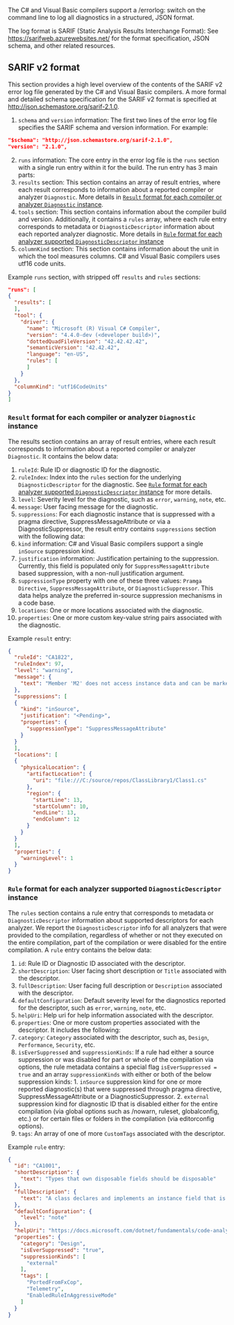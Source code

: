 The C# and Visual Basic compilers support a /errorlog:<file> switch on
the command line to log all diagnostics in a structured, JSON format.

The log format is SARIF (Static Analysis Results Interchange Format):
See https://sarifweb.azurewebsites.net/ for the format specification,
JSON schema, and other related resources.

## SARIF v2 format

This section provides a high level overview of the contents of the SARIF v2 error log file generated by the C# and Visual Basic compilers. A more formal and detailed schema specification for the SARIF v2 format is specified at http://json.schemastore.org/sarif-2.1.0.

1. `schema` and `version` information: The first two lines of the error log file specifies the SARIF schema and version information. For example:

```json
"$schema": "http://json.schemastore.org/sarif-2.1.0",
"version": "2.1.0",
```

2. `runs` information: The core entry in the error log file is the `runs` section with a single run entry within it for the build. The run entry has 3 main parts:
  1. `results` section: This section contains an array of result entries, where each result corresponds to information about a reported compiler or analyzer `Diagnostic`. More details in [`Result` format for each compiler or analyzer `Diagnostic` instance](#result-format-for-each-compiler-or-analyzer-diagnostic-instance).
  2. `tools` section: This section contains information about the compiler build and version. Additionally, it contains a `rules` array, where each rule entry corresponds to metadata or `DiagnosticDescriptor` information about each reported analyzer diagnostic. More details in [`Rule` format for each analyzer supported `DiagnosticDescriptor` instance](#rule-format-for-each-analyzer-supported-diagnosticdescriptor-instance)
  3. `columnKind` section: This section contains information about the unit in which the tool measures columns. C# and Visual Basic compilers uses utf16 code units.

Example `runs` section, with stripped off `results` and `rules` sections:
```json
"runs": [
{
  "results": [
  ],
  "tool": {
    "driver": {
      "name": "Microsoft (R) Visual C# Compiler",
      "version": "4.4.0-dev (<developer build>)",
      "dottedQuadFileVersion": "42.42.42.42",
      "semanticVersion": "42.42.42",
      "language": "en-US",
      "rules": [
      ]
    }
  },
  "columnKind": "utf16CodeUnits"
}
]
```

### `Result` format for each compiler or analyzer `Diagnostic` instance

The results section contains an array of result entries, where each result corresponds to information about a reported compiler or analyzer `Diagnostic`. It contains the below data:
1. `ruleId`: Rule ID or diagnostic ID for the diagnostic.
2. `ruleIndex`: Index into the `rules` section for the underlying `DiagnosticDescriptor` for the diagnostic. See [`Rule` format for each analyzer supported `DiagnosticDescriptor` instance](#rule-format-for-each-analyzer-supported-diagnosticdescriptor-instance) for more details.
3. `level`: Severity level for the diagnostic, such as `error`, `warning`, `note`, etc.
4. `message`: User facing message for the diagnostic.
5. `suppressions`: For each diagnostic instance that is suppressed with a pragma directive, SuppressMessageAttribute or via a DiagnosticSuppressor, the result entry contains `suppressions` section with the following data:
  1. `kind` information: C# and Visual Basic compilers support a single `inSource` suppression kind.
  2. `justification` information: Justification pertaining to the suppression. Currently, this field is populated only for `SuppressMessageAttribute` based suppression, with a non-null justification argument.
  3. `suppressionType` property with one of these three values: `Pramga Directive`, `SuppressMessageAttribute`, or `DiagnosticSuppressor`. This data helps analyze the preferred in-source suppression mechanisms in a code base.
6. `locations`: One or more locations associated with the diagnostic.
7. `properties`: One or more custom key-value string pairs associated with the diagnostic.

Example `result` entry:
```json
{
  "ruleId": "CA1822",
  "ruleIndex": 97,
  "level": "warning",
  "message": {
    "text": "Member 'M2' does not access instance data and can be marked as static"
  },
  "suppressions": [
  {
    "kind": "inSource",
    "justification": "<Pending>",
    "properties": {
      "suppressionType": "SuppressMessageAttribute"
    }
  }
  ],
  "locations": [
  {
    "physicalLocation": {
      "artifactLocation": {
        "uri": "file:///C:/source/repos/ClassLibrary1/Class1.cs"
      },
      "region": {
        "startLine": 13,
        "startColumn": 10,
        "endLine": 13,
        "endColumn": 12
      }
    }
  }
  ],
  "properties": {
    "warningLevel": 1
  }
}
```

### `Rule` format for each analyzer supported `DiagnosticDescriptor` instance

The `rules` section contains a rule entry that corresponds to metadata or `DiagnosticDescriptor` information about supported descriptors for each analyzer. We report the `DiagnosticDescriptor` info for all analyzers that were provided to the compilation, regardless of whether or not they executed on the entire compilation, part of the compilation or were disabled for the entire compilation. A `rule` entry contains the below data:
1. `id`: Rule ID or Diagnostic ID associated with the descriptor.
2. `shortDescription`: User facing short description or `Title` associated with the descriptor.
3. `fullDescription`: User facing full description or `Description` associated with the descriptor.
4. `defaultConfiguration`: Default severity level for the diagnostics reported for the descriptor, such as `error`, `warning`, `note`, etc.
5. `helpUri`: Help uri for help information associated with the descriptor.
6. `properties`: One or more custom properties associated with the descriptor. It includes the following:
  1. `category`: `Category` associated with the descriptor, such as, `Design`, `Performance`, `Security`, etc.
  2. `isEverSuppressed` and `suppressionKinds`: If a rule had either a source suppression or was disabled for part or whole of the compilation via options, the rule metadata contains a special flag `isEverSuppressed = true` and an array `suppressionKinds` with either or both of the below suppression kinds:
    1. `inSource` suppression kind for one or more reported diagnostic(s) that were suppressed through pragma directive, SuppressMessageAttribute or a DiagnosticSuppressor.
    2. `external` suppression kind for diagnostic ID that is disabled either for the entire compilation (via global options such as /nowarn, ruleset, globalconfig, etc.) or for certain files or folders in the compilation (via editorconfig options).
  3. `tags`: An array of one of more `CustomTags` associated with the descriptor.
  
Example `rule` entry:
```json
{
  "id": "CA1001",
  "shortDescription": {
    "text": "Types that own disposable fields should be disposable"
  },
  "fullDescription": {
    "text": "A class declares and implements an instance field that is a System.IDisposable type, and the class does not implement IDisposable. A class that declares an IDisposable field indirectly owns an unmanaged resource and should implement the IDisposable interface."
  },
  "defaultConfiguration": {
    "level": "note"
  },
  "helpUri": "https://docs.microsoft.com/dotnet/fundamentals/code-analysis/quality-rules/ca1001",
  "properties": {
    "category": "Design",
    "isEverSuppressed": "true",
    "suppressionKinds": [
      "external"
    ],
    "tags": [
      "PortedFromFxCop",
      "Telemetry",
      "EnabledRuleInAggressiveMode"
    ]
  }
}
```